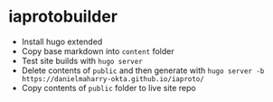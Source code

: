 # iaprotobuilder

* Install hugo extended
* Copy base markdown into `content` folder
* Test site builds with `hugo server`
* Delete contents of `public` and then generate with `hugo server -b https://danielmaharry-okta.github.io/iaproto/`
* Copy contents of `public` folder to live site repo
